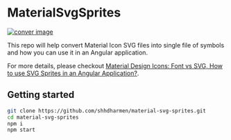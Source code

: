 # MaterialSvgSprites

[![conver image](https://www.wrappixel.com/wp-content/uploads/2020/08/material-icons-fonts-vs-svg.jpg)](https://www.wrappixel.com/material-design-icons-font-vs-svg-how-to-use-svg-sprites-in-an-angular-application/)

This repo will help convert Material Icon SVG files into single file of symbols and how you can use it in an Angular application.

For more details, please checkout [Material Design Icons: Font vs SVG, How to use SVG Sprites in an Angular Application?](https://www.wrappixel.com/material-design-icons-font-vs-svg-how-to-use-svg-sprites-in-an-angular-application/).

## Getting started

```bash
git clone https://github.com/shhdharmen/material-svg-sprites.git
cd material-svg-sprites
npm i
npm start
```
